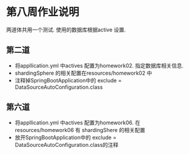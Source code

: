 # 第八周作业说明

两道体共用一个测试. 使用的数据库根据active 设置.

## 第二道

- 将appllication.yml 中actives 配置为homework02. 指定数据库相关信息. 
- shardingSphere 的相关配置在resources/homework02 中
- 注释掉SpringBootApplication中的 exclude = DataSourceAutoConfiguration.class

## 第六道

- 将appllication.yml 中actives 配置为homework06.  在resources/homework06 有 shardingShere 的相关配置
- 放开SpringBootApplication中的 exclude = DataSourceAutoConfiguration.class的注释

